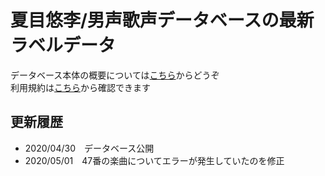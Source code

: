 # 夏目悠李/男声歌声データベースの最新ラベルデータ
データベース本体の概要については<a href="https://amanokei.hatenablog.com/entry/2020/04/30/230003">こちら</a>からどうぞ<br>
利用規約は<a href="https://amanokei.hatenablog.com/entry/2020/04/30/225933">こちら</a>から確認できます

## 更新履歴
- 2020/04/30　データベース公開
- 2020/05/01　47番の楽曲についてエラーが発生していたのを修正
